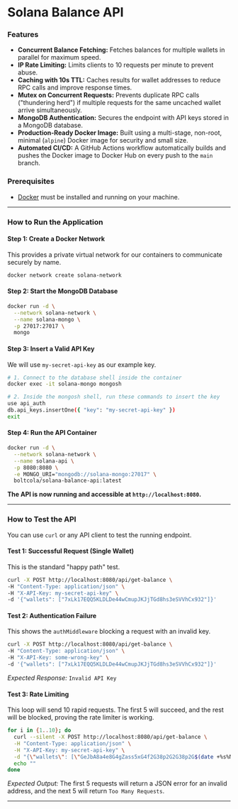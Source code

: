 # Solana Balance API

### Features

- **Concurrent Balance Fetching:** Fetches balances for multiple wallets in parallel for maximum speed.
- **IP Rate Limiting:** Limits clients to 10 requests per minute to prevent abuse.
- **Caching with 10s TTL:** Caches results for wallet addresses to reduce RPC calls and improve response times.
- **Mutex on Concurrent Requests:** Prevents duplicate RPC calls ("thundering herd") if multiple requests for the same uncached wallet arrive simultaneously.
- **MongoDB Authentication:** Secures the endpoint with API keys stored in a MongoDB database.
- **Production-Ready Docker Image:** Built using a multi-stage, non-root, minimal (`alpine`) Docker image for security and small size.
- **Automated CI/CD:** A GitHub Actions workflow automatically builds and pushes the Docker image to Docker Hub on every push to the `main` branch.

### Prerequisites

- [Docker](https://www.docker.com/products/docker-desktop/) must be installed and running on your machine.

---

### How to Run the Application

#### Step 1: Create a Docker Network

This provides a private virtual network for our containers to communicate securely by name.

```bash
docker network create solana-network
```

#### Step 2: Start the MongoDB Database

```bash
docker run -d \
  --network solana-network \
  --name solana-mongo \
  -p 27017:27017 \
  mongo
```

#### Step 3: Insert a Valid API Key

We will use `my-secret-api-key` as our example key.

```bash
# 1. Connect to the database shell inside the container
docker exec -it solana-mongo mongosh

# 2. Inside the mongosh shell, run these commands to insert the key
use api_auth
db.api_keys.insertOne({ "key": "my-secret-api-key" })
exit
```

#### Step 4: Run the API Container

```bash
docker run -d \
  --network solana-network \
  --name solana-api \
  -p 8080:8080 \
  -e MONGO_URI="mongodb://solana-mongo:27017" \
  boltcola/solana-balance-api:latest
```

**The API is now running and accessible at `http://localhost:8080`.**

---

### How to Test the API

You can use `curl` or any API client to test the running endpoint.

#### Test 1: Successful Request (Single Wallet)

This is the standard "happy path" test.

```bash
curl -X POST http://localhost:8080/api/get-balance \
-H "Content-Type: application/json" \
-H "X-API-Key: my-secret-api-key" \
-d '{"wallets": ["7xLk17EQQ5KLDLDe44wCmupJKJjTGd8hs3eSVVhCx932"]}'
```

#### Test 2: Authentication Failure

This shows the `authMiddleware` blocking a request with an invalid key.

```bash
curl -X POST http://localhost:8080/api/get-balance \
-H "Content-Type: application/json" \
-H "X-API-Key: some-wrong-key" \
-d '{"wallets": ["7xLk17EQQ5KLDLDe44wCmupJKJjTGd8hs3eSVVhCx932"]}'
```

_Expected Response:_ `Invalid API Key`

#### Test 3: Rate Limiting

This loop will send 10 rapid requests. The first 5 will succeed, and the rest will be blocked, proving the rate limiter is working.

```bash
for i in {1..10}; do
  curl --silent -X POST http://localhost:8080/api/get-balance \
  -H "Content-Type: application/json" \
  -H "X-API-Key: my-secret-api-key" \
  -d "{\"wallets\": [\"GeJbA8a4e8G4gZass5xG4f2G38p2G2G38p2G$(date +%s%N)\"]}" # Unique wallet to bypass cache
  echo ""
done
```

_Expected Output:_ The first 5 requests will return a JSON error for an invalid address, and the next 5 will return `Too Many Requests`.

---
